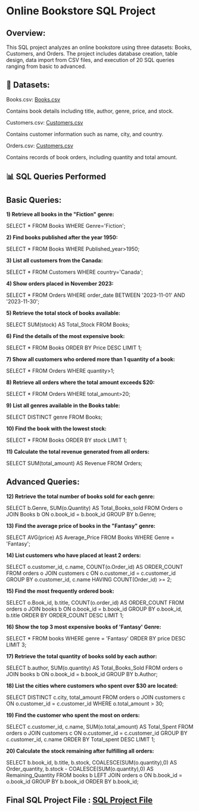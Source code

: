 # Online Bookstore SQL Project

## Overview:
This SQL project analyzes an online bookstore using three datasets: Books, Customers, and Orders. The project includes database creation, table design, data import from CSV files, and execution of 20 SQL queries ranging from basic to advanced.

## 📌 Datasets:

Books.csv: <a href="https://github.com/Sunil-Rathod/Online-Bookstore-SQL-Project/blob/main/Books.csv">Books.csv</a>

Contains book details including title, author, genre, price, and stock. 

Customers.csv: <a href= "https://github.com/Sunil-Rathod/Online-Bookstore-SQL-Project/blob/main/Customers.csv">Customers.csv</a>

Contains customer information such as name, city, and country.

Orders.csv: <a href= "https://github.com/Sunil-Rathod/Online-Bookstore-SQL-Project/blob/main/Orders.csv">Customers.csv</a>

Contains records of book orders, including quantity and total amount.


## 📊 SQL Queries Performed

## Basic Queries:

**1) Retrieve all books in the "Fiction" genre:**

SELECT * FROM Books
WHERE Genre='Fiction';


**2) Find books published after the year 1950:**

SELECT * FROM Books
WHERE Published_year>1950;


**3) List all customers from the Canada:**

SELECT * FROM Customers
WHERE country='Canada';


**4) Show orders placed in November 2023:**

SELECT * FROM Orders
WHERE order_date BETWEEN '2023-11-01' AND '2023-11-30';


**5) Retrieve the total stock of books available:**

SELECT SUM(stock) AS Total_Stock
FROM Books;


**6) Find the details of the most expensive book:**

SELECT * FROM Books
ORDER BY Price DESC
LIMIT 1;


**7) Show all customers who ordered more than 1 quantity of a book:**

SELECT * FROM Orders
WHERE quantity>1;


**8) Retrieve all orders where the total amount exceeds $20:**

SELECT * FROM Orders
WHERE total_amount>20;


**9) List all genres available in the Books table:**

SELECT DISTINCT genre FROM Books;


**10) Find the book with the lowest stock:**

SELECT * FROM Books
ORDER BY stock
LIMIT 1;


**11) Calculate the total revenue generated from all orders:**

SELECT SUM(total_amount) AS Revenue
FROM Orders;


## Advanced Queries:

**12) Retrieve the total number of books sold for each genre:**

SELECT b.Genre, SUM(o.Quantity) AS Total_Books_sold
FROM Orders o
JOIN Books b ON o.book_id = b.book_id
GROUP BY b.Genre;


**13) Find the average price of books in the "Fantasy" genre:**

SELECT AVG(price) AS Average_Price
FROM Books
WHERE Genre = 'Fantasy';


**14) List customers who have placed at least 2 orders:**

SELECT o.customer_id, c.name, COUNT(o.Order_id) AS ORDER_COUNT
FROM orders o
JOIN customers c ON o.customer_id = c.customer_id
GROUP BY o.customer_id, c.name
HAVING COUNT(Order_id) >= 2;


**15) Find the most frequently ordered book:**

SELECT o.Book_id, b.title, COUNT(o.order_id) AS ORDER_COUNT
FROM orders o
JOIN books b ON o.book_id = b.book_id
GROUP BY o.book_id, b.title
ORDER BY ORDER_COUNT DESC
LIMIT 1;


**16) Show the top 3 most expensive books of 'Fantasy' Genre:**

SELECT * FROM books
WHERE genre = 'Fantasy'
ORDER BY price DESC
LIMIT 3;


**17) Retrieve the total quantity of books sold by each author:**

SELECT b.author, SUM(o.quantity) AS Total_Books_Sold
FROM orders o
JOIN books b ON o.book_id = b.book_id
GROUP BY b.Author;


**18) List the cities where customers who spent over $30 are located:**

SELECT DISTINCT c.city, total_amount
FROM orders o
JOIN customers c ON o.customer_id = c.customer_id
WHERE o.total_amount > 30;


**19) Find the customer who spent the most on orders:**

SELECT c.customer_id, c.name, SUM(o.total_amount) AS Total_Spent
FROM orders o
JOIN customers c ON o.customer_id = c.customer_id
GROUP BY c.customer_id, c.name
ORDER BY Total_spent DESC
LIMIT 1;


**20) Calculate the stock remaining after fulfilling all orders:**

SELECT b.book_id, b.title, b.stock, COALESCE(SUM(o.quantity),0) AS Order_quantity,
b.stock - COALESCE(SUM(o.quantity),0) AS Remaining_Quantity
FROM books b
LEFT JOIN orders o ON b.book_id = o.book_id
GROUP BY b.book_id
ORDER BY b.book_id;

## Final SQL Project File : <a href="https://github.com/Sunil-Rathod/Online-Bookstore-SQL-Project/blob/main/SQL%20Project%20File.sql">SQL Project File</a>
